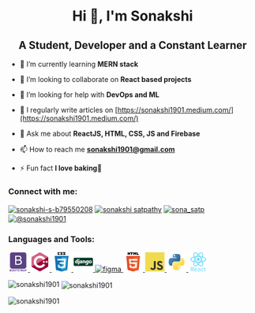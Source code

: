 <h1 align="center">Hi 👋, I'm Sonakshi</h1>
<h2 align="center">A Student, Developer and a Constant Learner</h2>

- 🌱 I’m currently learning **MERN stack**

- 👯 I’m looking to collaborate on **React based projects**

- 🤝 I’m looking for help with **DevOps and ML**

- 📝 I regularly write articles on [https://sonakshi1901.medium.com/](https://sonakshi1901.medium.com/)

- 💬 Ask me about **ReactJS, HTML, CSS, JS and Firebase**

- 📫 How to reach me **sonakshi1901@gmail.com**

- ⚡ Fun fact **I love baking🥧**

<!--### Blogs posts-->
<!-- BLOG-POST-LIST:START -->
<!-- BLOG-POST-LIST:END -->

<h3 align="left">Connect with me:</h3>
<p align="left">
<a href="https://linkedin.com/in/sonakshi-s-b79550208" target="blank"><img align="center" src="https://raw.githubusercontent.com/rahuldkjain/github-profile-readme-generator/master/src/images/icons/Social/linked-in-alt.svg" alt="sonakshi-s-b79550208" height="30" width="40" /></a>
<a href="https://fb.com/sonakshi satpathy" target="blank"><img align="center" src="https://raw.githubusercontent.com/rahuldkjain/github-profile-readme-generator/master/src/images/icons/Social/facebook.svg" alt="sonakshi satpathy" height="30" width="40" /></a>
<a href="https://instagram.com/sona_satp" target="blank"><img align="center" src="https://raw.githubusercontent.com/rahuldkjain/github-profile-readme-generator/master/src/images/icons/Social/instagram.svg" alt="sona_satp" height="30" width="40" /></a>
<a href="https://medium.com/@sonakshi1901" target="blank"><img align="center" src="https://raw.githubusercontent.com/rahuldkjain/github-profile-readme-generator/master/src/images/icons/Social/medium.svg" alt="@sonakshi1901" height="30" width="40" /></a>
</p>

<h3 align="left" padding-top="10px">Languages and Tools:</h3>
<p align="left"> <a href="https://getbootstrap.com" target="_blank"> <img src="https://raw.githubusercontent.com/devicons/devicon/master/icons/bootstrap/bootstrap-plain-wordmark.svg" alt="bootstrap" width="40" height="40"/> </a> <a href="https://www.w3schools.com/cpp/" target="_blank"> <img src="https://raw.githubusercontent.com/devicons/devicon/master/icons/cplusplus/cplusplus-original.svg" alt="cplusplus" width="40" height="40"/> </a> <a href="https://www.w3schools.com/css/" target="_blank"> <img src="https://raw.githubusercontent.com/devicons/devicon/master/icons/css3/css3-original-wordmark.svg" alt="css3" width="40" height="40"/> </a> <a href="https://www.djangoproject.com/" target="_blank"> <img src="https://raw.githubusercontent.com/devicons/devicon/master/icons/django/django-original.svg" alt="django" width="40" height="40"/> </a> <a href="https://www.figma.com/" target="_blank"> <img src="https://www.vectorlogo.zone/logos/figma/figma-icon.svg" alt="figma" width="40" height="40"/> </a> <a href="https://www.w3.org/html/" target="_blank"> <img src="https://raw.githubusercontent.com/devicons/devicon/master/icons/html5/html5-original-wordmark.svg" alt="html5" width="40" height="40"/> </a> <a href="https://developer.mozilla.org/en-US/docs/Web/JavaScript" target="_blank"> <img src="https://raw.githubusercontent.com/devicons/devicon/master/icons/javascript/javascript-original.svg" alt="javascript" width="40" height="40"/> </a> <a href="https://www.python.org" target="_blank"> <img src="https://raw.githubusercontent.com/devicons/devicon/master/icons/python/python-original.svg" alt="python" width="40" height="40"/> </a> <a href="https://reactjs.org/" target="_blank"> <img src="https://raw.githubusercontent.com/devicons/devicon/master/icons/react/react-original-wordmark.svg" alt="react" width="40" height="40"/> </a> </p>

<p><img align="left" src="https://github-readme-stats.vercel.app/api/top-langs?username=sonakshi1901&show_icons=true&locale=en&layout=compact" alt="sonakshi1901" /></p>

<p>&nbsp;<img style={{ paddingTop="10px" }} align="center" src="https://github-readme-stats.vercel.app/api?username=sonakshi1901&show_icons=true&locale=en" alt="sonakshi1901" /></p>

<p><img style={{ paddingTop="10px" }} align="center" src="https://github-readme-streak-stats.herokuapp.com/?user=sonakshi1901&" alt="sonakshi1901" /></p>


